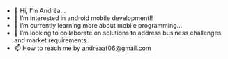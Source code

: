 - 👋 Hi, I’m Andréa...
- 👀 I’m interested in android mobile development!!
- 🌱 I’m currently learning more about mobile programming...
- 💞️ I’m looking to collaborate on solutions to address business challenges and market requirements.
- 📫 How to reach me by andreaaf06@gmail.com

<!---
DeiaApps/DeiaApps is a ✨ special ✨ repository because its `README.md` (this file) appears on your GitHub profile.
You can click the Preview link to take a look at your changes.
--->
